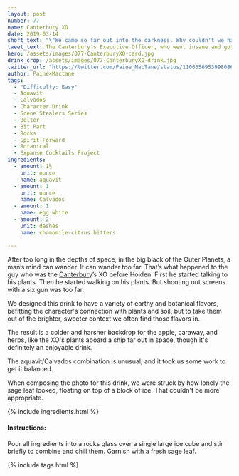 ```yaml
---
layout: post
number: 77
name: Canterbury XO
date: 2019-03-14
short_text: "\"We came so far out into the darkness. Why couldn't we have brought more light?\"" 
tweet_text: The Canterbury's Executive Officer, who went insane and got replaced by Holden. Jonathan Banks' cameo wasn't just unhinged rambling; it was also distressingly poignant, showing the man's longing and despair.
hero: /assets/images/077-CanterburyXO-card.jpg
drink_crop: /assets/images/077-CanterburyXO-drink.jpg
twitter_url: "https://twitter.com/Paine_MacTane/status/1106356953998086144"
author: Paine×Mactane
tags:
  - "Difficulty: Easy"
  - Aquavit
  - Calvados
  - Character Drink
  - Scene Stealers Series
  - Belter
  - Bit Part
  - Rocks
  - Spirit-Forward
  - Botanical
  - Expanse Cocktails Project
ingredients:
  - amount: 1½
    unit: ounce
    name: aquavit
  - amount: 1
    unit: ounce
    name: Calvados
  - amount: 1
    name: egg white
  - amount: 2
    unit: dashes
    name: chamomile-citrus bitters

---
```


After too long in the depths of space, in the big black of the Outer Planets, a man’s mind can wander. It can wander too far. That’s what happened to the guy who was the [Canterbury](/cocktails/2018/09/13/canterbury/)’s XO before Holden. First he started talking to his plants. Then he started walking on his plants. But shooting out screens with a six gun was too far.

We designed this drink to have a variety of earthy and botanical flavors, befitting the character's connection with plants and soil, but to take them out of the brighter, sweeter context we often find those flavors in.

The result is a colder and harsher backdrop for the apple, caraway, and herbs, like the XO's plants aboard a ship far out in space, though it's definitely an enjoyable drink. 

The aquavit/Calvados combination is unusual, and it took us some work to get it balanced.

When composing the photo for this drink, we were struck by how lonely the sage leaf looked, floating on top of a block of ice. That couldn't be more appropriate.

{% include ingredients.html %}

#### Instructions:

Pour all ingredients into a rocks glass over a single large ice cube and stir briefly to combine and chill them. Garnish with a fresh sage leaf. 

{% include tags.html %}
